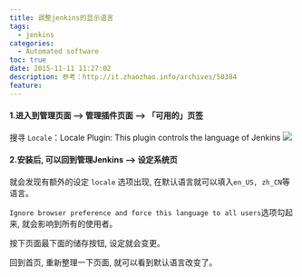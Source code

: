 ```yaml
---
title: 调整jenkins的显示语言
tags:
  - jenkins
categories:
  - Automated software
toc: true
date: 2015-11-11 11:27:02
description: 参考：http://it.zhaozhao.info/archives/50384
feature:
---
```


#### 1.进入到管理页面 –> 管理插件页面 –> 「可用的」页签
搜寻 `Locale`：Locale Plugin: This plugin controls the language of Jenkins
![](http://img.iteches.com/images/0C/9E977C8A034803A91B922827713B53.png)

#### 2.安装后, 可以回到管理Jenkins –> 设定系统页
就会发现有额外的设定 `locale` 选项出现, 在默认语言就可以填入`en_US, zh_CN`等语言。

`Ignore browser preference and force this language to all users`选项勾起来, 就会影响到所有的使用者。

按下页面最下面的储存按钮, 设定就会变更。

回到首页, 重新整理一下页面, 就可以看到默认语言改变了。


